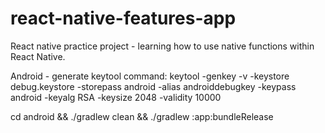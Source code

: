 # react-native-features-app

React native practice project - learning how to use native functions within React Native.

Android - generate keytool command:
keytool -genkey -v -keystore debug.keystore -storepass android -alias androiddebugkey -keypass android -keyalg RSA -keysize 2048 -validity 10000

cd android && ./gradlew clean && ./gradlew :app:bundleRelease

